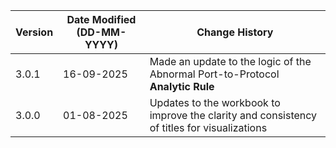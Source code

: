 | **Version** | **Date Modified (DD-MM-YYYY)** | **Change History**                                                                       |
|-------------|--------------------------------|------------------------------------------------------------------------------------------|
| 3.0.1       | 16-09-2025                     | Made an update to the logic of the Abnormal Port-to-Protocol **Analytic Rule** |
| 3.0.0       | 01-08-2025                     | Updates to the workbook to improve the clarity and consistency of titles for visualizations |




